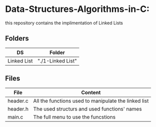# Data-Structures-Algorithms-in-C:
this repository contains the implimentation of Linked Lists

## Folders
| DS                 | Folder                   |
| ------------------ | ------------------------ |
| Linked List        | "./1-Linked List"        |
## Files
| File               | Content             |
| ------------------ | ------------------------ |
| header.c           | All the functions used to manipulate the linked list        |
| header.h           | The used structurs and used functions' names                |
| main.c             | The full menu to use the funcstions                         |



